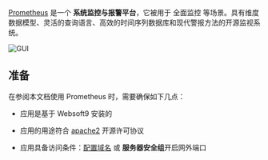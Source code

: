 [Prometheus](https://prometheus.io/) 是一个 **系统监控与报警平台**，它被用于 全面监控  等场景。具有维度数据模型、灵活的查询语言、高效的时间序列数据库和现代警报方法的开源监视系统。


![GUI](https://libs.websoft9.com/Websoft9/DocsPicture/zh/prometheus/prometheus-gui-websoft9.webp)


## 准备

在参阅本文档使用 Prometheus 时，需要确保如下几点：

- 应用是基于 Websoft9 安装的

- 应用的用途符合 [apache2](https://opensource.org/licenses/Apache-2.0) 开源许可协议

- 应用具备访问条件：[配置域名](./domain-set) 或 **服务器安全组**开启网外端口